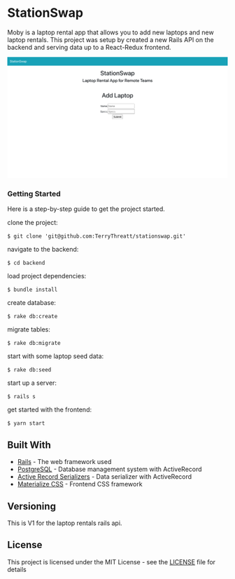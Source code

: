 # StationSwap

Moby is a laptop rental app that allows you to add new laptops and new laptop rentals. This project was setup by created a new Rails API on the backend and serving data up to a React-Redux frontend. 

![StationSwap](frontend/StationSwap.png)

### Getting Started

Here is a step-by-step guide to get the project started. 

clone the project:
```
$ git clone 'git@github.com:TerryThreatt/stationswap.git'
```

navigate to the backend: 

```
$ cd backend
```

load project dependencies: 

```
$ bundle install 
```

create database: 

```
$ rake db:create
```

migrate tables: 

```
$ rake db:migrate
```

start with some laptop seed data: 

```
$ rake db:seed 
```

start up a server: 

```
$ rails s
```

get started with the frontend: 

```
$ yarn start 
```


## Built With

* [Rails](https://rubyonrails.org/) - The web framework used
* [PostgreSQL](https://www.postgresql.org/) - Database management system with ActiveRecord 
* [Active Record Serializers](https://github.com/rails-api/active_model_serializers) - Data serializer with ActiveRecord 
* [Materialize CSS](https://materializecss.com/) - Frontend CSS framework 

## Versioning

This is V1 for the laptop rentals rails api. 


## License

This project is licensed under the MIT License - see the [LICENSE](LICENSE) file for details
